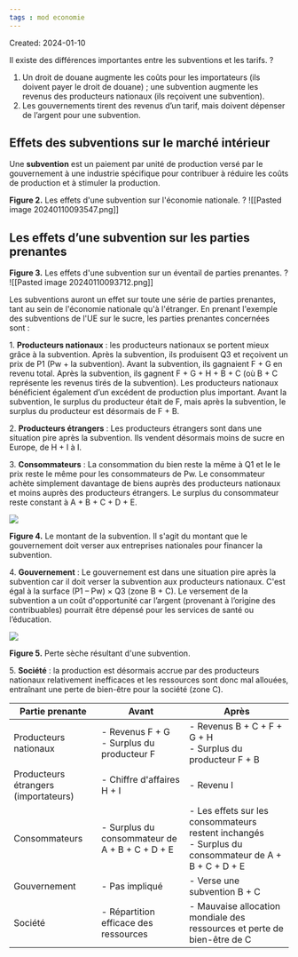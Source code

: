 ```yaml
---
tags : mod economie
---
```

Created: 2024-01-10

Il existe des différences importantes entre les subventions et les tarifs.
?
1. Un droit de douane augmente les coûts pour les importateurs (ils doivent payer le droit de douane) ; une subvention augmente les revenus des producteurs nationaux (ils reçoivent une subvention).
2. Les gouvernements tirent des revenus d’un tarif, mais doivent dépenser de l’argent pour une subvention.

## Effets des subventions sur le marché intérieur
Une **subvention** est un paiement par unité de production versé par le gouvernement à une industrie spécifique pour contribuer à réduire les coûts de production et à stimuler la production.

**Figure 2.** Les effets d'une subvention sur l'économie nationale.
?
![[Pasted image 20240110093547.png]]

## Les effets d’une subvention sur les parties prenantes

**Figure 3.** Les effets d'une subvention sur un éventail de parties prenantes.
?
![[Pasted image 20240110093712.png]]

Les subventions auront un effet sur toute une série de parties prenantes, tant au sein de l'économie nationale qu'à l'étranger. En prenant l'exemple des subventions de l'UE sur le sucre, les parties prenantes concernées sont :

1. **Producteurs nationaux** : les producteurs nationaux se portent mieux grâce à la subvention. Après la subvention, ils produisent Q3 et reçoivent un prix de P1 (Pw + la subvention). Avant la subvention, ils gagnaient F + G en revenu total. Après la subvention, ils gagnent F + G + H + B + C (où B + C représente les revenus tirés de la subvention). Les producteurs nationaux bénéficient également d’un excédent de production plus important. Avant la subvention, le surplus du producteur était de F, mais après la subvention, le surplus du producteur est désormais de F + B.

2. **Producteurs étrangers** : Les producteurs étrangers sont dans une situation pire après la subvention. Ils vendent désormais moins de sucre en Europe, de H + I à I.

3. **Consommateurs** : La consommation du bien reste la même à Q1 et le le prix reste le même pour les consommateurs de Pw. Le consommateur achète simplement davantage de biens auprès des producteurs nationaux et moins auprès des producteurs étrangers. Le surplus du consommateur reste constant à A + B + C + D + E.

![](https://kognity-prod.imgix.net/media/edusys_2/content_uploads/ibdp.econfe2022.book.4.2.5.aw.30.37afda71c5c7bc92234c.png)

**Figure 4.** Le montant de la subvention. Il s'agit du montant que le gouvernement doit verser aux entreprises nationales pour financer la subvention.

4. **Gouvernement** : Le gouvernement est dans une situation pire après la subvention car il doit verser la subvention aux producteurs nationaux. C'est égal à la surface (P1 – Pw) × Q3 (zone B + C). Le versement de la subvention a un coût d'opportunité car l’argent (provenant à l’origine des contribuables) pourrait être dépensé pour les services de santé ou l’éducation.

![](https://kognity-prod.imgix.net/media/edusys_2/content_uploads/ibdp.econfe2022.book.4.2.5.aw.31.08e945b2e01837de68f9.png)

**Figure 5.** Perte sèche résultant d'une subvention.

5. **Société** : la production est désormais accrue par des producteurs nationaux relativement inefficaces et les ressources sont donc mal allouées, entraînant une perte de bien-être pour la société (zone C).

|**Partie prenante**|**Avant**|**Après**|
|---|---|---|
|Producteurs nationaux|- Revenus F + G<br>- Surplus du producteur F|- Revenus B + C + F + G + H<br>- Surplus du producteur F + B|
|Producteurs étrangers (importateurs)|- Chiffre d'affaires H + I|- Revenu I|
|Consommateurs|- Surplus du consommateur de A + B + C + D + E|- Les effets sur les consommateurs restent inchangés<br>- Surplus du consommateur de A + B + C + D + E|
|Gouvernement|- Pas impliqué|- Verse une subvention B + C|
|Société|- Répartition efficace des ressources|- Mauvaise allocation mondiale des ressources et perte de bien-être de C|